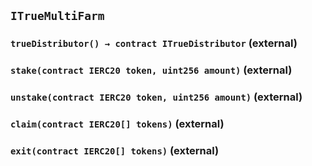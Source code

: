 ## `ITrueMultiFarm`






### `trueDistributor() → contract ITrueDistributor` (external)





### `stake(contract IERC20 token, uint256 amount)` (external)





### `unstake(contract IERC20 token, uint256 amount)` (external)





### `claim(contract IERC20[] tokens)` (external)





### `exit(contract IERC20[] tokens)` (external)






